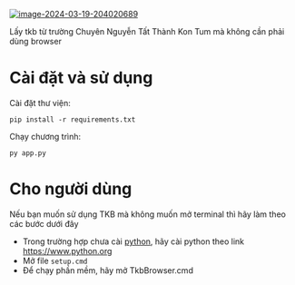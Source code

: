 <a href="https://ibb.co/ZfNt6K2"><img src="https://i.ibb.co/GdFBvkH/image-2024-03-19-204020689.png" alt="image-2024-03-19-204020689" border="0"></a>

Lấy tkb từ trường Chuyên Nguyễn Tất Thành Kon Tum mà không cần phải dùng browser

# Cài đặt và sử dụng
Cài đặt thư viện:
```
pip install -r requirements.txt
```

Chạy chương trình:
```
py app.py
```

# Cho người dùng
Nếu bạn muốn sử dụng TKB mà không muốn mở terminal thì hãy làm theo các bước dưới đây
- Trong trường hợp chưa cài [python](https://www.python.org), hãy cài python theo link https://www.python.org
- Mở file `setup.cmd`
- Để chạy phần mềm, hãy mở TkbBrowser.cmd